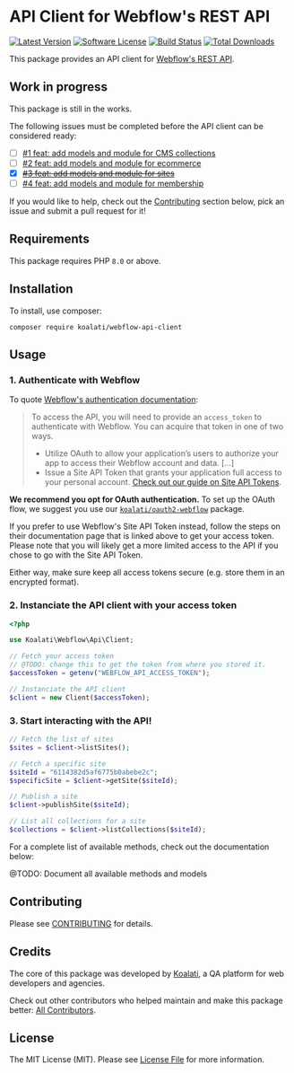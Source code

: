 # API Client for Webflow's REST API

[![Latest Version](https://img.shields.io/packagist/v/koalati/webflow-api-client?style=flat-square)](https://github.com/koalatiapp/webflow-api-client/releases)
[![Software License](https://img.shields.io/badge/license-MIT-brightgreen.svg?style=flat-square)](LICENSE.md)
[![Build Status](https://img.shields.io/github/actions/workflow/status/koalatiapp/webflow-api-client/ci.yml?style=flat-square)](https://github.com/koalatiapp/webflow-api-client/actions)
[![Total Downloads](https://img.shields.io/packagist/dt/koalati/webflow-api-client.svg?style=flat-square)](https://packagist.org/packages/koalati/webflow-api-client)

This package provides an API client for [Webflow's REST API](https://developers.webflow.com/reference).

## Work in progress

This package is still in the works.

The following issues must be completed before the API client can be considered ready:

- [ ] [#1 feat: add models and module for CMS collections](https://github.com/koalatiapp/webflow-api-client/issues/1)
- [ ] [#2 feat: add models and module for ecommerce](https://github.com/koalatiapp/webflow-api-client/issues/2)
- [X] ~~[#3 feat: add models and module for sites](https://github.com/koalatiapp/webflow-api-client/issues/3)~~
- [ ] [#4 feat: add models and module for membership](https://github.com/koalatiapp/webflow-api-client/issues/4)

If you would like to help, check out the [Contributing](#contributing) section below, pick an issue and submit a pull request for it!


## Requirements

This package requires PHP `8.0` or above.


## Installation

To install, use composer:

```
composer require koalati/webflow-api-client
```

## Usage

### 1. Authenticate with Webflow

To quote [Webflow's authentication documentation](https://developers.webflow.com/docs/authentication):

> To access the API, you will need to provide an `access_token` to authenticate with Webflow. You can acquire that token in one of two ways.
> - Utilize OAuth to allow your application’s users to authorize your app to access their Webflow account and data. [...]
> - Issue a Site API Token that grants your application full access to your personal account. [Check out our guide on Site API Tokens](https://developers.webflow.com/docs/access-token).

**We recommend you opt for OAuth authentication.** To set up the OAuth flow, we suggest you use our [`koalati/oauth2-webflow`](https://github.com/koalatiapp/oauth2-webflow) package.

If you prefer to use Webflow's Site API Token instead, follow the steps on their documentation page that is linked above to get your access token. Please note that you will likely get a more limited access to the API if you chose to go with the Site API Token.

Either way, make sure keep all access tokens secure (e.g. store them in an encrypted format).

### 2. Instanciate the API client with your access token

```php
<?php

use Koalati\Webflow\Api\Client;

// Fetch your access token 
// @TODO: change this to get the token from where you stored it.
$accessToken = getenv("WEBFLOW_API_ACCESS_TOKEN");

// Instanciate the API client
$client = new Client($accessToken);
```

### 3. Start interacting with the API!

```php
// Fetch the list of sites
$sites = $client->listSites();

// Fetch a specific site
$siteId = "6114382d5af6775b0abebe2c";
$specificSite = $client->getSite($siteId);

// Publish a site
$client->publishSite($siteId);

// List all collections for a site
$collections = $client->listCollections($siteId);
```

For a complete list of available methods, check out the documentation below:

@TODO: Document all available methods and models


## Contributing

Please see [CONTRIBUTING](https://github.com/koalatiapp/webflow-api-client/blob/main/CONTRIBUTING.md) for details.


## Credits

The core of this package was developed by [Koalati](https://www.koalati.com/), 
a QA platform for web developers and agencies.

Check out other contributors who helped maintain and make this package better: [All Contributors](https://github.com/koalatiapp/webflow-api-client/contributors).


## License

The MIT License (MIT). Please see [License File](https://github.com/koalatiapp/webflow-api-client/blob/main/LICENSE) for more information.
